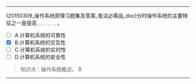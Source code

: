 ---
(20150309_操作系统原理习题集及答案_笔试必需品_doc)分时操作系统的主要特征之一是提高﹎﹎﹎﹎。
- [ ] A.计算机系统的可靠性 
- [x] B.计算机系统的交互性 
- [ ] C.计算机系统的实时性 
- [ ] D.计算机系统的安全性

> 知识点：操作系统概述。
> B

---